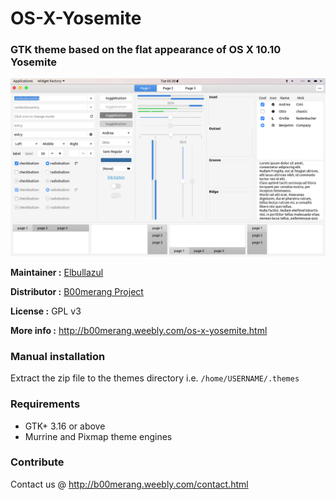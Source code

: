# OS-X-Yosemite
### GTK theme based on the flat appearance of OS X 10.10 Yosemite

![os-x-yosemite](https://github.com/B00merang-Project/gallery/raw/master/OS_X_Yosemite%20(3).png)

**Maintainer :** [Elbullazul](https://github.com/Elbullazul)

**Distributor :** [B00merang Project](https://github.com/B00merang-Project)

**License :** GPL v3

**More info :** http://b00merang.weebly.com/os-x-yosemite.html

### Manual installation

Extract the zip file to the themes directory i.e. `/home/USERNAME/.themes`

### Requirements

- GTK+ 3.16 or above
- Murrine and Pixmap theme engines

### Contribute

Contact us @ http://b00merang.weebly.com/contact.html
